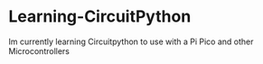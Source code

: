 # Learning-CircuitPython
 Im currently learning Circuitpython to use with a Pi Pico and other Microcontrollers
